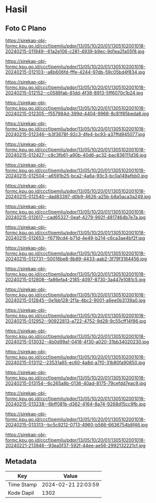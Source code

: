 # Hasil

## Foto C Plano

https://sirekap-obj-formc.kpu.go.id/cccf/pemilu/pdpr/13/05/10/20/01/1305102001018-20240215-011949--61a2e106-c281-4939-b9ec-9d1ea2fa05f8.jpg

https://sirekap-obj-formc.kpu.go.id/cccf/pemilu/pdpr/13/05/10/20/01/1305102001018-20240215-012103--a8b606fd-fffe-4244-97db-59c05bd4f834.jpg

https://sirekap-obj-formc.kpu.go.id/cccf/pemilu/pdpr/13/05/10/20/01/1305102001018-20240215-012152--c0588fab-81dd-4f38-8913-5ff6070c1b24.jpg

https://sirekap-obj-formc.kpu.go.id/cccf/pemilu/pdpr/13/05/10/20/01/1305102001018-20240215-012305--f557984d-399d-4404-9968-8c81f85beda8.jpg

https://sirekap-obj-formc.kpu.go.id/cccf/pemilu/pdpr/13/05/10/20/01/1305102001018-20240215-012346--b3f3678f-92c3-4fe4-bc93-a37ffd945077.jpg

https://sirekap-obj-formc.kpu.go.id/cccf/pemilu/pdpr/13/05/10/20/01/1305102001018-20240215-012427--c8c3fb61-a90b-40d6-ac32-bac836111d36.jpg

https://sirekap-obj-formc.kpu.go.id/cccf/pemilu/pdpr/13/05/10/20/01/1305102001018-20240215-012504--a6591b25-bca2-4a6a-93c3-bc0a149afbb0.jpg

https://sirekap-obj-formc.kpu.go.id/cccf/pemilu/pdpr/13/05/10/20/01/1305102001018-20240215-012540--dad83397-d0b9-4626-a25b-b8a5aca3a249.jpg

https://sirekap-obj-formc.kpu.go.id/cccf/pemilu/pdpr/13/05/10/20/01/1305102001018-20240215-012617--cad65327-0eaf-4279-992f-4817464b7e7a.jpg

https://sirekap-obj-formc.kpu.go.id/cccf/pemilu/pdpr/13/05/10/20/01/1305102001018-20240215-012653--f6719cd4-b71d-4e49-b214-c6ca3ae4bf2f.jpg

https://sirekap-obj-formc.kpu.go.id/cccf/pemilu/pdpr/13/05/10/20/01/1305102001018-20240215-012731--50016be8-8b89-4433-aab2-3f79f3184456.jpg

https://sirekap-obj-formc.kpu.go.id/cccf/pemilu/pdpr/13/05/10/20/01/1305102001018-20240215-012808--fa86efa4-2185-4097-8730-3a447e1081c5.jpg

https://sirekap-obj-formc.kpu.go.id/cccf/pemilu/pdpr/13/05/10/20/01/1305102001018-20240215-012845--0e1bb128-2f1a-4bc2-9001-a6ee0b3139a0.jpg

https://sirekap-obj-formc.kpu.go.id/cccf/pemilu/pdpr/13/05/10/20/01/1305102001018-20240215-012952--90922813-a722-4752-9d28-9c55cff14f86.jpg

https://sirekap-obj-formc.kpu.go.id/cccf/pemilu/pdpr/13/05/10/20/01/1305102001018-20240215-013032--4b0d99a1-0418-4f30-a020-31bb34020230.jpg

https://sirekap-obj-formc.kpu.go.id/cccf/pemilu/pdpr/13/05/10/20/01/1305102001018-20240215-013112--23531a65-ec60-4a8d-a7f0-31b80fa90850.jpg

https://sirekap-obj-formc.kpu.go.id/cccf/pemilu/pdpr/13/05/10/20/01/1305102001018-20240215-013154--6c265a8b-0136-40ad-8175-79cefdd7eac9.jpg

https://sirekap-obj-formc.kpu.go.id/cccf/pemilu/pdpr/13/05/10/20/01/1305102001018-20240215-013238--6bff081b-d362-4164-8a74-9268d15cc9fb.jpg

https://sirekap-obj-formc.kpu.go.id/cccf/pemilu/pdpr/13/05/10/20/01/1305102001018-20240215-013313--bc5c9212-0713-4960-b566-6636754b8f46.jpg

https://sirekap-obj-formc.kpu.go.id/cccf/pemilu/pdpr/13/05/10/20/01/1305102001018-20240221-213946--93ea5f37-592f-44ee-ae56-2992132221cf.jpg


## Metadata

| Key        | Value               |
| ---------- | ------------------- |
| Time Stamp | 2024-02-21 22:03:59 |
| Kode Dapil | 1302                |



